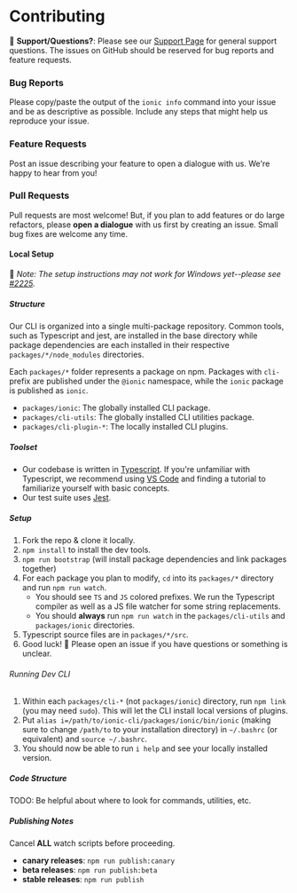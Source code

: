 # Contributing

:mega: **Support/Questions?**: Please see our [Support
Page](http://ionicframework.com/support) for general support questions. The
issues on GitHub should be reserved for bug reports and feature requests.

### Bug Reports

Please copy/paste the output of the `ionic info` command into your issue and be
as descriptive as possible. Include any steps that might help us reproduce your
issue.

### Feature Requests

Post an issue describing your feature to open a dialogue with us. We're happy
to hear from you!

### Pull Requests

Pull requests are most welcome! But, if you plan to add features or do large
refactors, please **open a dialogue** with us first by creating an issue. Small
bug fixes are welcome any time.

#### Local Setup

:memo: *Note: The setup instructions may not work for Windows yet--please see
[#2225](https://github.com/driftyco/ionic-cli/issues/2225).*

##### Structure

Our CLI is organized into a single multi-package repository. Common tools, such
as Typescript and jest, are installed in the base directory while package
dependencies are each installed in their respective `packages/*/node_modules`
directories.

Each `packages/*` folder represents a package on npm. Packages with `cli-`
prefix are published under the `@ionic` namespace, while the `ionic` package is
published as `ionic`.

* `packages/ionic`: The globally installed CLI package.
* `packages/cli-utils`: The globally installed CLI utilities package.
* `packages/cli-plugin-*`: The locally installed CLI plugins.

##### Toolset

* Our codebase is written in [Typescript](https://www.typescriptlang.org/). If
  you're unfamiliar with Typescript, we recommend using [VS
  Code](https://code.visualstudio.com/) and finding a tutorial to familiarize
  yourself with basic concepts.
* Our test suite uses [Jest](https://facebook.github.io/jest/).

##### Setup

1. Fork the repo & clone it locally.
1. `npm install` to install the dev tools.
1. `npm run bootstrap` (will install package dependencies and link packages
   together)
1. For each package you plan to modify, `cd` into its `packages/*` directory
   and run `npm run watch`.
    * You should see `TS` and `JS` colored prefixes. We run the Typescript
      compiler as well as a JS file watcher for some string replacements.
    * You should **always** run `npm run watch` in the `packages/cli-utils` and
      `packages/ionic` directories.
1. Typescript source files are in `packages/*/src`.
1. Good luck! :muscle: Please open an issue if you have questions or something
   is unclear.

###### Running Dev CLI

1. Within each `packages/cli-*` (not `packages/ionic`) directory, run `npm
   link` (you may need `sudo`). This will let the CLI install local versions of
   plugins.
1. Put `alias i=/path/to/ionic-cli/packages/ionic/bin/ionic` (making sure to
   change `/path/to` to your installation directory) in `~/.bashrc` (or
   equivalent) and `source ~/.bashrc`.
1. You should now be able to run `i help` and see your locally installed
   version.

##### Code Structure

TODO: Be helpful about where to look for commands, utilities, etc.

##### Publishing Notes

Cancel **ALL** watch scripts before proceeding.

* **canary releases**: `npm run publish:canary`
* **beta releases**: `npm run publish:beta`
* **stable releases**: `npm run publish`
